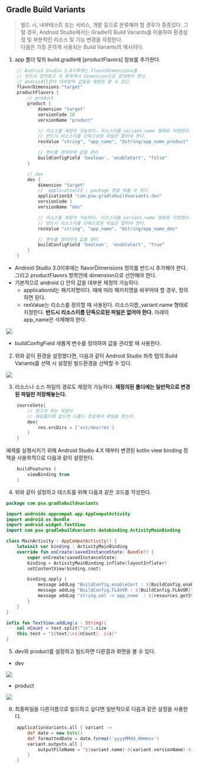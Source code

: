 ## Gradle Build Variants
> 빌드 시, 내부테스트 또는 서비스, 개발 등으로 분류해야 할 경우가 종종있다.
> 그럴 경우, Android Studio에서는 Gradle의 Build Variants를 이용하여 환경설정 및 부분적인 리소스 및 기능 변경을 지정한다.  
> 다음은 가장 흔하게 사용되는 Build Variants의 예시이다.

1. app 폴더 및의 build.gradle에 [productFlavors] 정보를 추가한다.
~~~groovy
    // Android Studio 3.0이후에는 flavorDimensions를
    // 반드시 정의하고 각 항목에서 dimension으로 정의해야 한다.
    // android{}안의 대부분의 값들을 재정의 할 수 있다.
    flavorDimensions "target"
    productFlavors {
        // product
        product {
            dimension "target"
            versionCode 10
            versionName "product"

            // 리소스를 재정의 가능하다. 리소스이름_variant.name 형태로 지정한다.
            // 반드시 리소스이름 단독으로된 파일은 없어야 한다.
            resValue "string", "app_name", "@string/app_name_product"

            // 변수를 정의하여 값을 관리
            buildConfigField 'boolean', 'enableCert', "false"
        }

        // dev
        dev {
            dimension "target"
            //  applicationId : package 명을 바꿀 수 있다.
            applicationId "com.psw.gradlebuildvariants.dev"
            versionCode 1
            versionName "dev"

            // 리소스를 재정의 가능하다. 리소스이름_variant.name 형태로 지정한다.
            // 반드시 리소스이름 단독으로된 파일은 없어야 한다.
            resValue "string", "app_name", "@string/app_name_dev"

            // 변수를 정의하여 값을 관리
            buildConfigField 'boolean', 'enableCert', "true"
        }
    }
~~~
- Android Studio 3.0이후에는 flavorDimensions 정의를 반드시 추가해야 한다. 그리고 productFlavors 항목안에 dimension으로 선언해야 한다.
- 기본적으로 android {} 안의 값을 대부분 재정의 가능하다.
  - applicationId는 패키지명이다. 때에 따라 패키지명을 바꾸어야 할 경우, 정의하면 된다.
  - resValue는 리소스를 정의할 때 사용된다. 리소스이름_variant.name 형태로 지정한다. **반드시 리소스이름 단독으로된 파일은 없어야 한다.** 아래의 app_name은 삭제해야 한다.

![](1.jpg)

  - buildConfigField 새롭게 변수를 정의하여 값을 관리할 때 사용한다.

2. 위와 같이 환경을 설정했다면, 다음과 같이 Android Studio 좌측 탭의 Build Variants를 선택 시 설정된 빌드환경을 선택할 수 있다.

![](0.jpg)

3. 리소스나 소스 파일의 경로도 재정의 가능하다. **재정의된 폴더에는 일반적으로 변경된 파일만 저장해놓는다.**
~~~groovy
    sourceSets{
        // 찾고자 하는 파일이
        // 해당폴더에 없으면 디폴드 경로에서 파일을 찾는다.
        dev{
            res.srcDirs = ['src/dev/res']
        }
    }
~~~

예제를 실행시키기 위해 Android Studio 4.X 때부터 변경된 kotlin view binding 정책을 사용목적으로 다음과 같이 설정한다.
~~~groovy
    buildFeatures {
        viewBinding true
    }
~~~

4. 위와 같이 설정하고 테스트를 위해 다음과 같은 코드를 작성한다.
~~~kotlin
package com.psw.gradlebuildvariants

import androidx.appcompat.app.AppCompatActivity
import android.os.Bundle
import android.widget.TextView
import com.psw.gradlebuildvariants.databinding.ActivityMainBinding

class MainActivity : AppCompatActivity() {
    lateinit var binding : ActivityMainBinding
    override fun onCreate(savedInstanceState: Bundle?) {
        super.onCreate(savedInstanceState)
        binding = ActivityMainBinding.inflate(layoutInflater)
        setContentView(binding.root)

        binding.apply {
            message addLog "BuildConfig.enableCert : ${BuildConfig.enableCert}"
            message addLog "BuildConfig.FLAVOR : ${BuildConfig.FLAVOR}"
            message addLog "string.xml -> app_name  : ${resources.getString(R.string.app_name)}"
        }
    }
}

infix fun TextView.addLog(s : String){
    val nCount = text.split("\n").size
    this.text = "${text}\n${nCount}. ${s}"
}
~~~
5. dev와 product를 설정하고 빌드하면 다른결과 화면을 볼 수 있다.
  - dev

![](2.jpg)

  - product

![](3.jpg)

6. 최종파일을 다른이름으로 빌드하고 싶다면 일반적으로 다음과 같은 설정을 사용한다.
~~~groovy
    applicationVariants.all { variant ->
        def date = new Date()
        def formattedDate = date.format('yyyyMMdd_HHmmss')
        variant.outputs.all {
            outputFileName = "${variant.name}-${variant.versionName}-${variant.versionCode}_${formattedDate}.apk"
        }
    }
~~~



